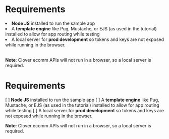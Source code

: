 <h1>Requirements</h1>
<ls>
<li><b>Node JS</b> installed to run the sample app </li> 
<li>A <b>template engine</b> like Pug, Mustache, or EJS (as used in the tutorial) installed to allow for app routing while testing </li> 
<li>A local server for <b>prod development</b> so tokens and keys are not exposed while running in the browser.</li>
<br />
<p> <b>Note</b>: Clover ecomm APIs will not run in a browser, so a local server is required. </p>
 
</ls>
<h1>Requirements</h1>
[ ] <b>Node JS</b> installed to run the sample app 
[ ] A <b>template engine</b> like Pug, Mustache, or EJS (as used in the tutorial) installed to allow for app routing while testing 
[ ] A local server for <b>prod development</b> so tokens and keys are not exposed while running in the browser.
<br />
<p> <b>Note</b>: Clover ecomm APIs will not run in a browser, so a local server is required. </p>
 
</ls>
